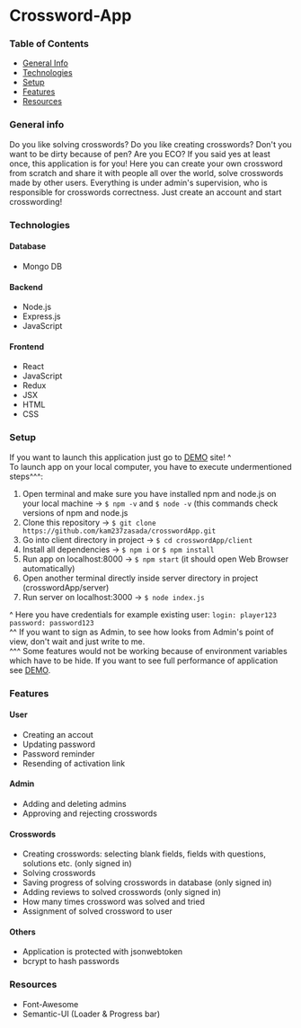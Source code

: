# Crossword-App

### Table of Contents
* [General Info](#general-info)
* [Technologies](#technologies)
* [Setup](#setup)
* [Features](#features)
* [Resources](#resources)


### General info

Do you like solving crosswords? Do you like creating crosswords? Don't you want to be dirty because of pen? Are you ECO? If you said yes at least once, this application is for you! 
Here you can create your own crossword from scratch and share it with people all over the world, solve crosswords made by other users. Everything is under admin's supervision, who is responsible for crosswords correctness. 
Just create an account and start crosswording!


### Technologies

#### Database
* Mongo DB

#### Backend
* Node.js
* Express.js
* JavaScript

#### Frontend
* React
* JavaScript
* Redux
* JSX
* HTML
* CSS


### Setup

If you want to launch this application just go to <a href='https://krulikos-crosswords-app.web.app'>DEMO</a> site! ^<br>
To launch app on your local computer, you have to execute undermentioned steps^^^: 
1. Open terminal and make sure you have installed npm and node.js on your local machine -> ``$ npm -v`` and ``$ node -v`` (this commands check versions of npm and node.js
2. Clone this repository -> ``$ git clone https://github.com/kam237zasada/crosswordApp.git``
3. Go into client directory in project -> ``$ cd crosswordApp/client``
4. Install all dependencies -> ``$ npm i`` or ``$ npm install``
5. Run app on localhost:8000 -> ``$ npm start`` (it should open Web Browser automatically)
6. Open another terminal directly inside server directory in project (crosswordApp/server)
7. Run server on localhost:3000 -> ``$ node index.js``

^ Here you have credentials for example existing user:
``login: player123``
``password: password123``<br>
^^ If you want to sign as Admin, to see how looks from Admin's point of view, don't wait and just write to me.<br>
^^^ Some features would not be working because of environment variables which have to be hide. If you want to see full performance of application see <a href='https://krulikos-crosswords-app.web.app'>DEMO</a>. 


### Features

#### User

* Creating an accout
* Updating password
* Password reminder
* Resending of activation link

#### Admin

* Adding and deleting admins
* Approving and rejecting crosswords

#### Crosswords

* Creating crosswords: selecting blank fields, fields with questions, solutions etc. (only signed in)
* Solving crosswords
* Saving progress of solving crosswords in database (only signed in)
* Adding reviews to solved crosswords (only signed in)
* How many times crossword was solved and tried
* Assignment of solved crossword to user

#### Others

* Application is protected with jsonwebtoken
* bcrypt to hash passwords


### Resources

* Font-Awesome
* Semantic-UI (Loader & Progress bar)

